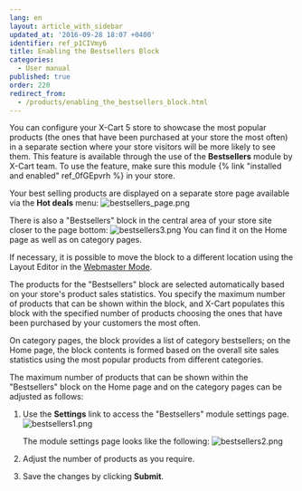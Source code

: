 ```yaml
---
lang: en
layout: article_with_sidebar
updated_at: '2016-09-28 18:07 +0400'
identifier: ref_p1CIVmy6
title: Enabling the Bestsellers Block
categories:
  - User manual
published: true
order: 220
redirect_from:
  - /products/enabling_the_bestsellers_block.html
---
```


You can configure your X-Cart 5 store to showcase the most popular products (the ones that have been purchased at your store the most often) in a separate section where your store visitors will be more likely to see them. This feature is available through the use of the **Bestsellers** module by X-Cart team. To use the feature, make sure this module {% link "installed and enabled" ref_0fGEpvrh %} in your store.

Your best selling products are displayed on a separate store page available via the **Hot deals** menu:
![bestsellers_page.png]({{site.baseurl}}/attachments/ref_p1CIVmy6/bestsellers_page.png)

There is also a "Bestsellers" block in the central area of your store site closer to the page bottom:
![bestsellers3.png]({{site.baseurl}}/attachments/ref_p1CIVmy6/bestsellers3.png)
You can find it on the Home page as well as on category pages.

If necessary, it is possible to move the block to a different location using the Layout Editor in the [Webmaster Mode](https://devs.x-cart.com/webinars_and_video_tutorials/using_webmaster_mode_in_x-cart_5.html).

The products for the "Bestsellers" block are selected automatically based on your store's product sales statistics. You specify the maximum number of products that can be shown within the block, and X-Cart populates this block with the specified number of products choosing the ones that have been purchased by your customers the most often. 

On category pages, the block provides a list of category bestsellers; on the Home page, the block contents is formed based on the overall site sales statistics using the most popular products from different categories.

The maximum number of products that can be shown within the "Bestsellers" block on the Home page and on the category pages can be adjusted as follows:

   1. Use the **Settings** link to access the "Bestsellers" module settings page.
      ![bestsellers1.png]({{site.baseurl}}/attachments/ref_p1CIVmy6/bestsellers1.png)
      
      The module settings page looks like the following:
      ![bestsellers2.png]({{site.baseurl}}/attachments/ref_p1CIVmy6/bestsellers2.png)
    
   2. Adjust the number of products as you require. 
    
   3. Save the changes by clicking **Submit**.
    
